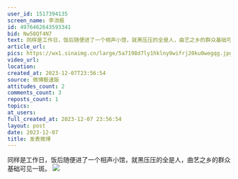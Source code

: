 ```yaml
---
user_id: 1517394135
screen_name: 李消极
id: 4976462643593341
bid: Nw58Qf4N7
text: 同样是工作日，饭后随便进了一个相声小馆，就黑压压的全是人，曲艺之乡的群众基础可见一斑。 
article_url: 
pics: https://wx1.sinaimg.cn/large/5a7198d7ly1hklny9wifrj20ku0wegqg.jpg
video_url: 
location: 
created_at: 2023-12-07T23:56:54
source: 微博极速版
attitudes_count: 2
comments_count: 3
reposts_count: 1
topics: 
at_users: 
full_created_at: 2023-12-07 23:56:54
layout: post
date: 2023-12-07
title: 发表微博
---
```


同样是工作日，饭后随便进了一个相声小馆，就黑压压的全是人，曲艺之乡的群众基础可见一斑。 
![](https://image.baidu.com/search/down?url=https://wx1.sinaimg.cn/large/5a7198d7ly1hklny9wifrj20ku0wegqg.jpg)
